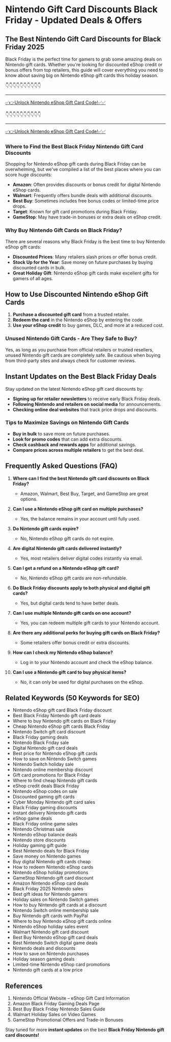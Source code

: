 # Nintendo Gift Card Discounts Black Friday - Updated Deals & Offers

## The Best Nintendo Gift Card Discounts for Black Friday 2025

Black Friday is the perfect time for gamers to grab some amazing deals on Nintendo gift cards. Whether you're looking for discounted eShop credit or bonus offers from top retailers, this guide will cover everything you need to know about saving big on Nintendo eShop gift cards this holiday season.

👇👇👇👇👇👇👇👇👇👇

---

[✅👉Unlock  Nintendo eShop Gift Card Code!✅✅ ](https://therewardgate.com/free-nintendo-eShop/)

👇👇👇👇👇👇👇👇👇👇

---

[✅👉Unlock  Nintendo eShop Gift Card Code!✅✅ ](https://therewardgate.com/free-nintendo-eShop/)


### Where to Find the Best Black Friday Nintendo Gift Card Discounts

Shopping for Nintendo eShop gift cards during Black Friday can be overwhelming, but we've compiled a list of the best places where you can score huge discounts:

- **Amazon**: Often provides discounts or bonus credit for digital Nintendo eShop cards.
- **Walmart**: Frequently offers bundle deals with additional discounts.
- **Best Buy**: Sometimes includes free bonus codes or limited-time price drops.
- **Target**: Known for gift card promotions during Black Friday.
- **GameStop**: May have trade-in bonuses or extra deals on eShop credit.

### Why Buy Nintendo Gift Cards on Black Friday?

There are several reasons why Black Friday is the best time to buy Nintendo eShop gift cards:

- **Discounted Prices**: Many retailers slash prices or offer bonus credit.
- **Stock Up for the Year**: Save money on future purchases by buying discounted cards in bulk.
- **Great Holiday Gift**: Nintendo eShop gift cards make excellent gifts for gamers of all ages.

## How to Use Discounted Nintendo eShop Gift Cards

1. **Purchase a discounted gift card** from a trusted retailer.
2. **Redeem the card** in the Nintendo eShop by entering the code.
3. **Use your eShop credit** to buy games, DLC, and more at a reduced cost.

### Unused Nintendo Gift Cards - Are They Safe to Buy?

Yes, as long as you purchase from official retailers or trusted resellers, unused Nintendo gift cards are completely safe. Be cautious when buying from third-party sites and always check for customer reviews.

## Instant Updates on the Best Black Friday Deals

Stay updated on the latest Nintendo eShop gift card discounts by:

- **Signing up for retailer newsletters** to receive early Black Friday deals.
- **Following Nintendo and retailers on social media** for announcements.
- **Checking online deal websites** that track price drops and discounts.

### Tips to Maximize Savings on Nintendo Gift Cards

- **Buy in bulk** to save more on future purchases.
- **Look for promo codes** that can add extra discounts.
- **Check cashback and rewards apps** for additional savings.
- **Compare prices across multiple retailers** to get the best deal.

## Frequently Asked Questions (FAQ)

1. **Where can I find the best Nintendo gift card discounts on Black Friday?**
   - Amazon, Walmart, Best Buy, Target, and GameStop are great options.

2. **Can I use a Nintendo eShop gift card on multiple purchases?**
   - Yes, the balance remains in your account until fully used.

3. **Do Nintendo gift cards expire?**
   - No, Nintendo eShop gift cards do not expire.

4. **Are digital Nintendo gift cards delivered instantly?**
   - Yes, most retailers deliver digital codes instantly via email.

5. **Can I get a refund on a Nintendo eShop gift card?**
   - No, Nintendo eShop gift cards are non-refundable.

6. **Do Black Friday discounts apply to both physical and digital gift cards?**
   - Yes, but digital cards tend to have better deals.

7. **Can I use multiple Nintendo gift cards on one account?**
   - Yes, you can redeem multiple gift cards to your Nintendo account.

8. **Are there any additional perks for buying gift cards on Black Friday?**
   - Some retailers offer bonus credit or extra discounts.

9. **How can I check my Nintendo eShop balance?**
   - Log in to your Nintendo account and check the eShop balance.

10. **Can I use a Nintendo gift card to buy physical items?**
    - No, it can only be used for digital purchases on the eShop.

## Related Keywords (50 Keywords for SEO)

- Nintendo eShop gift card Black Friday discount  
- Best Black Friday Nintendo gift card deals  
- Where to buy Nintendo gift cards on Black Friday  
- Cheap Nintendo eShop gift cards Black Friday  
- Nintendo Switch gift card discount  
- Black Friday gaming deals  
- Nintendo Black Friday sale  
- Digital Nintendo gift card deals  
- Best price for Nintendo eShop gift cards  
- How to save on Nintendo Switch games  
- Nintendo Switch holiday sale  
- Nintendo online membership discount  
- Gift card promotions for Black Friday  
- Where to find cheap Nintendo gift cards  
- eShop credit deals Black Friday  
- Nintendo eShop codes on sale  
- Discounted gaming gift cards  
- Cyber Monday Nintendo gift card sales  
- Black Friday gaming discounts  
- Instant delivery Nintendo gift cards  
- eShop game deals  
- Black Friday online game sales  
- Nintendo Christmas sale  
- Nintendo eShop balance deals  
- Nintendo store discounts  
- Holiday gaming gift guide  
- Best Nintendo deals for Black Friday  
- Save money on Nintendo games  
- Buy digital Nintendo gift cards cheap  
- How to redeem Nintendo eShop cards  
- Nintendo eShop holiday promotions  
- GameStop Nintendo gift card discount  
- Amazon Nintendo eShop card deals  
- Black Friday 2025 Nintendo sales  
- Best gift ideas for Nintendo gamers  
- Holiday sales on Nintendo Switch games  
- How to buy Nintendo gift cards at a discount  
- Nintendo Switch online membership sale  
- Buy Nintendo gift cards with PayPal  
- Where to buy Nintendo eShop gift cards online  
- Nintendo eShop holiday sales event  
- Walmart Nintendo gift card discount  
- Best Buy Nintendo eShop gift card deals  
- Best Nintendo Switch digital game deals  
- Nintendo deals and discounts  
- How to save on Nintendo purchases  
- Holiday season gaming deals  
- Limited-time Nintendo eShop card promotions  
- Nintendo gift cards at a low price  

## References

1. Nintendo Official Website – eShop Gift Card Information  
2. Amazon Black Friday Gaming Deals Page  
3. Best Buy Black Friday Nintendo Sales Guide  
4. Walmart Holiday Sales on Video Games  
5. GameStop Promotional Offers and Trade-in Bonuses  

Stay tuned for more **instant updates** on the best **Black Friday Nintendo gift card discounts!**
